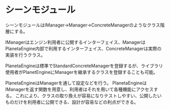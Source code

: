 # シーンモジュール

シーンモジュールはIManager→Manager→ConcreteManagerのようなクラス階層にする。

IManagerはエンジン利用者に公開するインターフェイス、ManagerはPlanetaEngine内部で利用するインターフェイス、ConcreteManagerは実際の実装を行うクラス。

PlanetaEngineは標準でStandardConcreteManagerを登録するが、ライブラリ使用者がPlanetEngineにManagerを継承するクラスを登録することも可能。

PlanetaEngineはManagerを通して設定などを行う。
PlanetaEngineはIManagerを返す関数を用意し、利用者はそれを用いて各種機能にアクセスする。
これにより、クラスの取り換えが容易になりテストしやすい、公開したいものだけを利用者に公開できる、設計が容易などの利点ができる。
